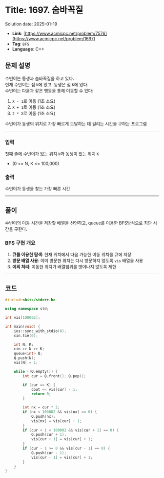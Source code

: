 # Title: 1697. 숨바꼭질
Solution date: 2025-01-19
* **Link**: [https://www.acmicpc.net/problem/7576](https://www.acmicpc.net/problem/1697)
* **Tag**: `BFS`
* **Language**: C++

## 문제 설명
수빈이는 동생과 숨바꼭질을 하고 있다.  
현재 수빈이는 점 `N`에 있고, 동생은 점 `K`에 있다.  
수빈이는 다음과 같은 행동을 통해 이동할 수 있다:
1. `X - 1`로 이동 (1초 소요)
2. `X + 1`로 이동 (1초 소요)
3. `2 * X`로 이동 (1초 소요)

수빈이가 동생의 위치로 가장 빠르게 도달하는 데 걸리는 시간을 구하는 프로그램

---

### 입력
첫째 줄에 수빈이가 있는 위치 `N`과 동생이 있는 위치 `K` 
- \(0 <= N, K <= 100,000\)

### 출력
수빈이가 동생을 찾는 가장 빠른 시간

---

## 풀이
수빈이의 이동 시간을 저장할 배열을 선언하고, queue를 이용한 BFS방식으로 최단 시간을 구한다.

### BFS 구현 개요
1. **큐를 이용한 탐색**: 현재 위치에서 다음 가능한 이동 위치를 큐에 저장
2. **방문 배열 사용**: 이미 방문한 위치는 다시 방문하지 않도록 `vis` 배열을 사용
3. **예외 처리**: 이동한 위치가 배열범위를 벗어나지 않도록 제한

---

## 코드
```cpp
#include<bits/stdc++.h>

using namespace std;

int vis[100002];

int main(void) {
    ios::sync_with_stdio(0);
    cin.tie(0);

    int N, K;
    cin >> N >> K;
    queue<int> Q;
    Q.push(N);
    vis[N] = 1;

    while (!Q.empty()) {
        int cur = Q.front(); Q.pop();

        if (cur == K) {
            cout << vis[cur] - 1;
            return 0;
        }

        int nx = cur * 2;
        if (nx < 100002 && vis[nx] == 0) {
            Q.push(nx);
            vis[nx] = vis[cur] + 1;
        }
        if (cur + 1 < 100002 && vis[cur + 1] == 0) {
            Q.push(cur + 1);
            vis[cur + 1] = vis[cur] + 1;
        }
        if (cur - 1 >= 0 && vis[cur - 1] == 0) {
            Q.push(cur - 1);
            vis[cur - 1] = vis[cur] + 1;
        }
    }
}
